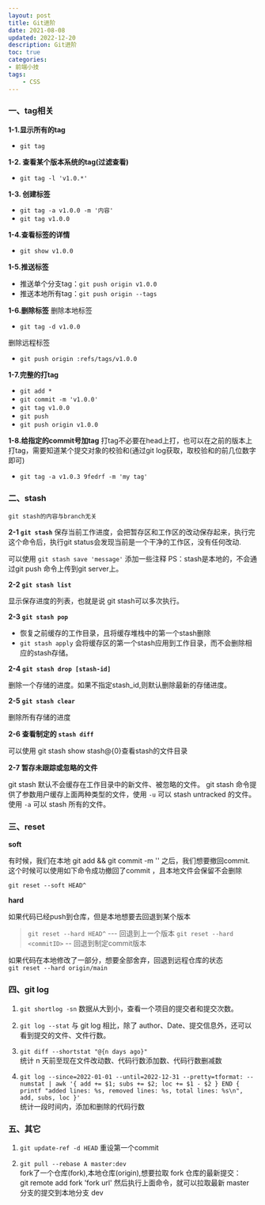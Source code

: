 ```yaml
---
layout: post
title: Git进阶
date: 2021-08-08
updated: 2022-12-20
description: Git进阶
toc: true
categories:
- 前端小技
tags: 
    - CSS
---
```



### 一、tag相关
**1-1.显示所有的tag**

- `git tag`

**1-2. 查看某个版本系统的tag(过滤查看)**

- `git tag -l 'v1.0.*'`

**1-3. 创建标签**
- `git tag -a v1.0.0 -m '内容'`
- `git tag v1.0.0`

**1-4.查看标签的详情**
- `git show v1.0.0`

**1-5.推送标签**
- 推送单个分支tag：`git push origin v1.0.0` 
- 推送本地所有tag：`git push origin --tags`

**1-6.删除标签**
删除本地标签
- `git tag -d v1.0.0`

删除远程标签
- `git push origin :refs/tags/v1.0.0`

**1-7.完整的打tag**
- `git add *`
- `git commit -m 'v1.0.0'`
- `git tag v1.0.0`
- `git push`
- `git push origin v1.0.0`

**1-8.给指定的commit号加tag**
打tag不必要在head上打，也可以在之前的版本上打tag，需要知道某个提交对象的校验和(通过git log获取，取校验和的前几位数字即可)
- `git tag -a v1.0.3 9fedrf -m 'my tag'`

### 二、stash

`git stash的内容与branch无关`

**2-1 `git stash`**
 保存当前工作进度，会把暂存区和工作区的改动保存起来，执行完这个命令后，执行git status会发现当前是一个干净的工作区，没有任何改动.

 可以使用 `git stash save 'message'` 添加一些注释
 PS：stash是本地的，不会通过git push 命令上传到git server上。

**2-2 `git stash list`**

显示保存进度的列表，也就是说 git stash可以多次执行。

**2-3 `git stash pop`**

- 恢复之前缓存的工作目录，且将缓存堆栈中的第一个stash删除
- `git stash apply` 会将缓存区的第一个stash应用到工作目录，而不会删除相应的stash存储。

**2-4 `git stash drop [stash-id]`**

 删除一个存储的进度。如果不指定stash_id,则默认删除最新的存储进度。

**2-5 `git stash clear`**

 删除所有存储的进度

**2-6 查看制定的 `stash diff`**

可以使用 git stash show stash@{0}查看stash的文件目录

**2-7 暂存未跟踪或忽略的文件**

git stash 默认不会缓存在工作目录中的新文件、被忽略的文件。
git stash 命令提供了参数用户缓存上面两种类型的文件，使用 `-u` 可以 stash  untracked 的文件。使用 `-a` 可以 stash 所有的文件。

### 三、reset

**soft**

有时候，我们在本地 git add && git commit -m '' 之后，我们想要撤回commit.    
这个时候可以使用如下命令成功撤回了commit ，且本地文件会保留不会删除

`git reset --soft HEAD^ `

**hard**

如果代码已经push到仓库，但是本地想要去回退到某个版本
> `git reset --hard HEAD^`  --- 回退到上一个版本
> `git reset --hard <commitID>` -- 回退到制定commit版本

如果代码在本地修改了一部分，想要全部舍弃，回退到远程仓库的状态  
`git reset --hard origin/main`

### 四、git log
1. `git shortlog -sn`
数据从大到小，查看一个项目的提交者和提交次数。

2. `git log --stat` 
与 git log 相比，除了 author、Date、提交信息外，还可以看到提交的文件、文件行数。

3. `git diff --shortstat "@{n days ago}"`   
统计 n 天前至现在文件改动数、代码行数添加数、代码行数删减数

4. `git log --since=2022-01-01 --until=2022-12-31 --pretty=tformat: --numstat | awk '{ add += $1; subs += $2; loc += $1 - $2 } END { printf "added lines: %s, removed lines: %s, total lines: %s\n", add, subs, loc }'`   
统计一段时间内，添加和删除的代码行数


### 五、其它
1. `git update-ref -d HEAD`
重设第一个commit

2. `git pull --rebase A master:dev`    
fork了一个仓库(fork),本地仓库(origin),想要拉取 fork 仓库的最新提交：    
git remote add fork 'fork url' 
然后执行上面命令，就可以拉取最新 master 分支的提交到本地分支 dev    





